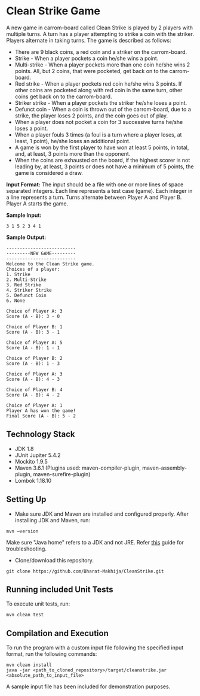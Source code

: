 # Clean Strike Game
A new game in carrom-board called Clean Strike is played by 2 players with multiple turns. A
turn has a player attempting to strike a coin with the striker. Players alternate in taking turns.
The game is described as follows:
* There are 9 black coins, a red coin and a striker on the carrom-board.
* Strike - When a player pockets a coin he/she wins a point.
* Multi-strike - When a player pockets more than one coin he/she wins 2 points. All, but 2
coins, that were pocketed, get back on to the carrom-board.
* Red strike - When a player pockets red coin he/she wins 3 points. If other coins are
pocketed along with red coin in the same turn, other coins get back on to the
carrom-board.
* Striker strike - When a player pockets the striker he/she loses a point.
* Defunct coin - When a coin is thrown out of the carrom-board, due to a strike, the player
loses 2 points, and the coin goes out of play.
* When a player does not pocket a coin for 3 successive turns he/she loses a point.
* When a player fouls 3 times (a foul is a turn where a player loses, at least, 1 point),
he/she loses an additional point.
* A game is won by the first player to have won at least 5 points, in total, and, at least, 3
points more than the opponent.
* When the coins are exhausted on the board, if the highest scorer is not leading by, at
least, 3 points or does not have a minimum of 5 points, the game is considered a draw.

**Input Format:**
The input should be a file with one or more lines of space separated integers. Each line represents a test case (game).
Each integer in a line represents a turn. Turns alternate between Player A and Player B. Player A starts the game.

**Sample Input:**
```
3 1 5 2 3 4 1
```

**Sample Output:**
```
--------------------------
---------NEW GAME---------
--------------------------
Welcome to the Clean Strike game.
Choices of a player: 
1. Strike
2. Multi-Strike
3. Red Strike
4. Striker Strike
5. Defunct Coin
6. None

Choice of Player A: 3
Score (A - B): 3 - 0

Choice of Player B: 1
Score (A - B): 3 - 1

Choice of Player A: 5
Score (A - B): 1 - 1

Choice of Player B: 2
Score (A - B): 1 - 3

Choice of Player A: 3
Score (A - B): 4 - 3

Choice of Player B: 4
Score (A - B): 4 - 2

Choice of Player A: 1
Player A has won the game!
Final Score (A - B): 5 - 2
```

## Technology Stack
* JDK 1.8
* JUnit Jupiter 5.4.2
* Mockito 1.9.5
* Maven 3.6.1 (Plugins used: maven-compiler-plugin, maven-assembly-plugin, maven-surefire-plugin)
* Lombok 1.18.10

## Setting Up
* Make sure JDK and Maven are installed and configured properly. After installing JDK and Maven, run:
```
mvn –version
```
Make sure "Java home" refers to a JDK and not JRE. Refer [this](http://roufid.com/no-compiler-is-provided-in-this-environment/) guide for troubleshooting.
* Clone/download this repository.
```
git clone https://github.com/Bharat-Makhija/CleanStrike.git
```

## Running included Unit Tests
To execute unit tests, run:
```
mvn clean test
```

## Compilation and Execution
To run the program with a custom input file following the specified input format, run the following
commands:
```
mvn clean install 
java -jar <path_to_cloned_repository>/target/cleanstrike.jar <absolute_path_to_input_file>
```
A sample input file has been included for demonstration purposes.
